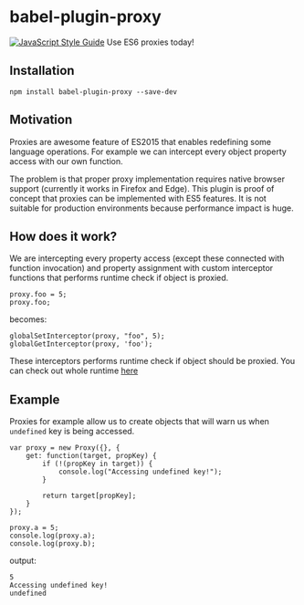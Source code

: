 # babel-plugin-proxy
[![JavaScript Style Guide](https://img.shields.io/badge/code%20style-standard-brightgreen.svg)](http://standardjs.com/)
Use ES6 proxies today!

## Installation
    
    npm install babel-plugin-proxy --save-dev

## Motivation

Proxies are awesome feature of ES2015 that enables redefining some language operations. For example we can intercept every object property access with our own function.
    
The problem is that proper proxy implementation requires native browser support (currently it works in Firefox and Edge). This plugin is proof of concept that proxies can be implemented with ES5 features. It is not suitable for production environments because performance impact is huge.
    
## How does it work?

We are intercepting every property access (except these connected with function invocation) and property assignment with custom interceptor functions that performs runtime check if object is proxied.
    
    proxy.foo = 5;
    proxy.foo;
       
becomes:
    
    globalSetInterceptor(proxy, "foo", 5);
    globalGetInterceptor(proxy, 'foo');
    
These interceptors performs runtime check if object should be proxied. You can check out whole runtime [here](https://github.com/krzkaczor/babel-plugin-proxy/blob/master/src/runtime.js)

## Example
Proxies for example allow us to create objects that will warn us when `undefined` key is being accessed. 
     
    var proxy = new Proxy({}, {
        get: function(target, propKey) {
            if (!(propKey in target)) {
                console.log("Accessing undefined key!");
            }
    
            return target[propKey];
        }
    });
    
    proxy.a = 5;
    console.log(proxy.a);
    console.log(proxy.b);

output:

    5
    Accessing undefined key!
    undefined